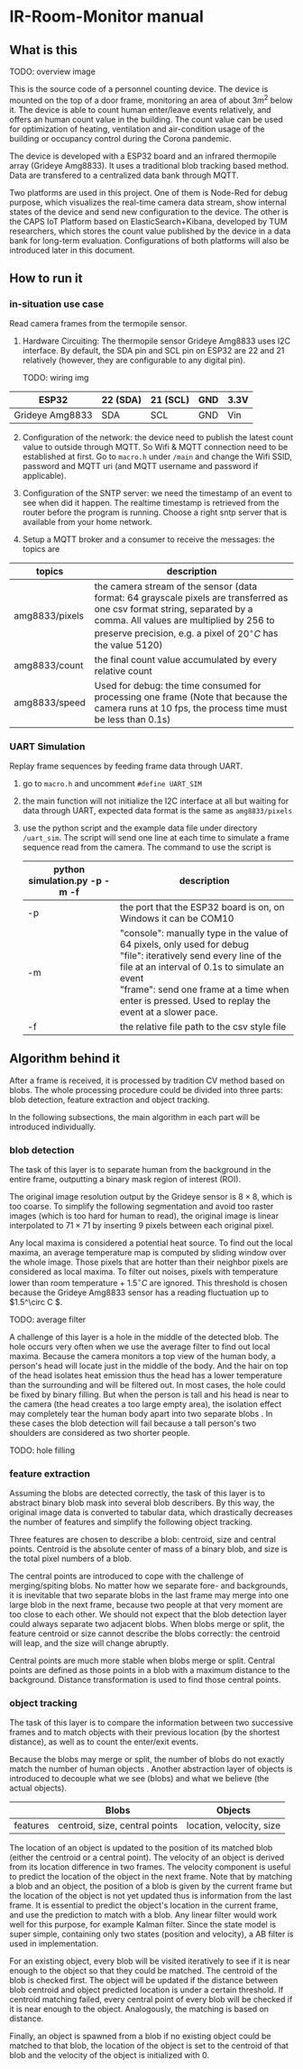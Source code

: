 # IR-Room-Monitor manual

## What is this

TODO: overview image

This is the source code of a personnel counting device. The device is mounted on the top of a door frame, monitoring an area of about $3m^2$ below it. The device is able to count human enter/leave events relatively, and offers an human count value in the building. The count value can be used for optimization of heating, ventilation and air-condition usage of the building or occupancy control during the Corona pandemic. 

The device is developed with a ESP32 board and an infrared thermopile array (Grideye Amg8833). It uses a traditional blob tracking based method. Data are transfered to a centralized data bank through MQTT.    

Two platforms are used in this project. One of them is Node-Red for debug purpose, which visualizes the real-time camera data stream, show internal states of the device and send new configuration to the device. The other is the CAPS IoT Platform based on ElasticSearch+Kibana, developed by TUM researchers, which stores the count value published by the device in a data bank for long-term evaluation. Configurations of both platforms will also be introduced later in this document.

## How to run it

### in-situation use case

Read camera frames from the termopile sensor.

1. Hardware Circuiting: The thermopile sensor Grideye Amg8833 uses I2C interface. By default, the SDA pin and SCL pin on ESP32 are 22 and 21 relatively (however, they are configurable to any digital pin). 

   TODO: wiring img

| ESP32           | 22 (SDA) | 21 (SCL) | GND  | 3.3V |
| --------------- | -------- | -------- | ---- | ---- |
| Grideye Amg8833 | SDA      | SCL      | GND  | Vin  |

2. Configuration of the network: the device need to publish the latest count value to outside through MQTT. So Wifi & MQTT connection need to be established at first. Go to `macro.h` under `/main` and change the Wifi SSID, password and MQTT uri (and MQTT username and password if applicable).

3. Configuration of the SNTP server: we need the timestamp of an event to see when did it happen. The realtime timestamp is retrieved from the router before the program is running. Choose a right sntp server that is available from your home network.

4.  Setup a MQTT broker and a consumer to receive the messages: the topics are

   | topics         | description                                                  |
   | -------------- | ------------------------------------------------------------ |
   | amg8833/pixels | the camera stream of the sensor (data format: 64 grayscale pixels are transferred as one csv format string, separated by a comma. All values are multiplied by 256 to preserve precision, e.g. a pixel of $20^\circ C$ has the value 5120) |
   | amg8833/count  | the final count value accumulated by every relative count    |
   | amg8833/speed  | Used for debug: the time consumed for processing one  frame (Note that because the camera runs at 10 fps, the process time must be less than 0.1s) |

### UART Simulation

 Replay frame sequences by feeding frame data through UART. 

1. go to `macro.h` and uncomment `#define UART_SIM`

2. the main function will not initialize the I2C interface at all but waiting for data through UART, expected data format is the same as `amg8833/pixels`

3. use the python script and the example data file under directory `/uart_sim`. The script will send one line at each time to simulate a frame sequence read from the camera. The command to use the script is

   | python simulation.py -p <port> -m <mode> -f <file> | description                                                  |
   | -------------------------------------------------- | ------------------------------------------------------------ |
   | -p                                                 | the port that the ESP32 board is on, on Windows it can be COM10 |
   | -m                                                 | "console": manually type in the value of 64 pixels, only used for debug<br />"file": iteratively send every line of the file at an interval of 0.1s to simulate an event <br />"frame": send one frame at a time when enter is pressed. Used to replay the event at a slower pace. |
   | -f                                                 | the relative file path to the csv style file                 |



## Algorithm behind it

After a frame is received, it is processed by tradition CV method based on blobs. The whole processing procedure could be divided into three parts: blob detection, feature extraction and object tracking.

In the following subsections, the main algorithm in each part will be introduced individually.

### blob detection

The task of this layer is to separate human from the background in the entire frame, outputting a binary mask region of interest (ROI). 

The original image resolution output by the Grideye sensor is $8\times8$, which is too coarse. To simplify the following segmentation and avoid too raster images (which is too hard for human to read), the original image is linear interpolated to $71\times 71$ by inserting 9 pixels between each original pixel.   

Any local maxima is considered a potential heat source. To find out the local maxima, an average temperature map is computed by sliding window over the whole image. Those pixels that are hotter than their neighbor pixels are considered as local maxima. To filter out noises, pixels with temperature lower than room temperature + $1.5^\circ C$ are ignored. This threshold is chosen because the Grideye Amg8833 sensor has a reading fluctuation up to $1.5^\circ C $.

TODO: average filter

A challenge of this layer is a hole in the middle of the detected blob. The hole occurs very often when we use the average filter to find out local maxima. Because the camera monitors a top view of the human body, a person's head will locate just in the middle of the body. And the hair on top of the head isolates heat emission thus the head has a lower temperature than the surrounding and will be filtered out. In most cases, the hole could be fixed by binary filling. But when the person is tall and his head is near to the camera (the head creates a too large empty area), the isolation effect may completely tear the human body apart into two separate blobs . In these cases the blob detection will fail because a tall person's two shoulders are considered as two shorter people.

TODO: hole filling

### feature extraction

Assuming the blobs are detected correctly, the task of this layer is to abstract binary blob mask into several blob describers. By this way, the original image data is converted to tabular data, which drastically decreases the number of features and simplify the following object tracking.

Three features are chosen to describe a blob: centroid, size and central points. Centroid is the absolute center of mass of a binary blob, and size is the total pixel numbers of a blob.

The central points are introduced to cope with the challenge of merging/spiting blobs. No matter how we separate fore- and backgrounds, it is inevitable that two separate blobs in the last frame may merge into one large blob in the next frame, because two people at that very moment are too close to each other. We should not expect that the blob detection layer could always separate two adjacent blobs. When blobs merge or split, the feature centroid or size cannot describe the blobs correctly: the centroid will leap, and the size will change abruptly. 

Central points are much more stable when blobs merge or split. Central points are defined as those points in a blob with a maximum distance to the background. Distance transformation is used to find those central points.

### object tracking

The task of this layer is to compare the information between two successive frames and to match objects with their previous location (by the shortest distance), as well as to count the enter/exit events. 

Because the blobs may merge or split, the number of blobs do not exactly match the number of human objects . Another abstraction layer of objects is introduced to decouple what we see (blobs) and what we believe (the actual objects).

|          | Blobs                          | Objects                  |
| -------- | ------------------------------ | ------------------------ |
| features | centroid, size, central points | location, velocity, size |

The location of an object is updated to the position of its matched blob (either the centroid or a central point). The velocity of an object is derived from its location difference in two frames. The velocity component is useful to predict the location of the object in the next frame. Note that by matching a blob and an object, the position of a blob is given by the current frame but the location of the object is not yet updated thus is information from the last frame. It is essential to predict the object's location in the current frame, and use the prediction to match with a blob. Any linear filter would work well for this purpose, for example Kalman filter. Since the state model is super simple, containing only two states (position and velocity), a AB filter is used in implementation.

For an existing object, every blob will be visited iteratively to see if it is near enough to the object so that they could be matched. The centroid of the blob is checked first. The object will be updated if the distance between blob centroid and object predicted location is under a certain threshold. If centroid matching failed, every central point of every blob will be checked if it is near enough to the object. Analogously, the matching is based on distance. 

Finally, an object is spawned from a blob if no existing object could be matched to that blob, the location of the object is set to the centroid of that blob and the velocity of the object is initialized with 0. 